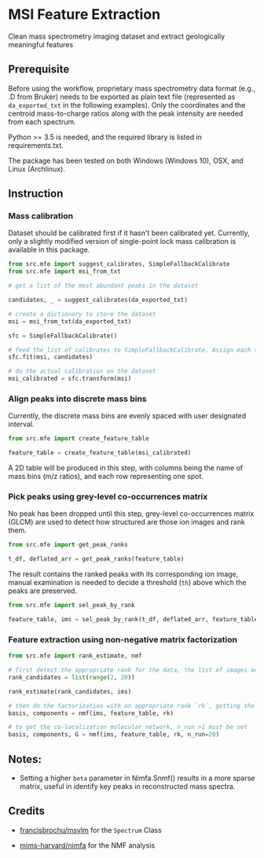 # MSI Feature Extraction

Clean mass spectrometry imaging dataset and extract geologically meaningful features

## Prerequisite
Before using the workflow, proprietary mass spectrometry data format (e.g., .D from Bruker) needs to be exported as plain text file (represented as `da_exported_txt` in the following examples). Only the coordinates and the centroid mass-to-charge ratios along with the peak intensity are needed from each spectrum.

Python >= 3.5 is needed, and the required library is listed in requirements.txt.

The package has been tested on both Windows (Windows 10), OSX, and Linux (Archlinux).

## Instruction
### Mass calibration
Dataset should be calibrated first if it hasn't been calibrated yet. Currently, only a slightly modified version of single-point lock mass calibration is available in this package.

````python
from src.mfe import suggest_calibrates, SimpleFallbackCalibrate
from src.mfe import msi_from_txt

# get a list of the most abundant peaks in the dataset

candidates, _ = suggest_calibrates(da_exported_txt)

# create a dictionary to store the dataset
msi = msi_from_txt(da_exported_txt)

sfc = SimpleFallbackCalibrate()

# feed the list of calibrates to SimpleFallbackCalibrate. Assign each spectrum with a calibrate. The calibrate is decided as follows: first try to use the first calibrate in the list in all spectra, if the calibrate is missing in some spectra, it will then try to calibrate those spectra with the second calibrate in the list, and so on, until the spectra are all calibrated or the calibrate list is exhausted.
sfc.fit(msi, candidates)

# do the actual calibration on the dataset
msi_calibrated = sfc.transform(msi)
````

### Align peaks into discrete mass bins

Currently, the discrete mass bins are evenly spaced with user designated interval.

````python
from src.mfe import create_feature_table

feature_table = create_feature_table(msi_calibrated)
````

A 2D table will be produced in this step, with columns being the name of mass bins (m/z ratios), and each row representing one spot.

### Pick peaks using grey-level co-occurrences matrix
No peak has been dropped until this step, grey-level co-occurrences matrix (GLCM) are used to detect how structured are those ion images and rank them.

````python
from src.mfe import get_peak_ranks

t_df, deflated_arr = get_peak_ranks(feature_table)
````
The result contains the ranked peaks with its corresponding ion image, manual examination is needed to decide a threshold (`th`) above which the peaks are preserved.

````python
from src.mfe import sel_peak_by_rank

feature_table, ims = sel_peak_by_rank(t_df, deflated_arr, feature_table, th)
````
### Feature extraction using non-negative matrix factorization

````python
from src.mfe import rank_estimate, nmf

# first detect the appropriate rank for the data, the list of images are used here instead of the feature table, because the images have already been normalized with quantiles removed.
rank_candidates = list(range(2, 20))

rank_estimate(rank_candidates, ims)

# then do the factorization with an appropriate rank `rk`, getting the basis matrix and the coeffcients
basis, components = nmf(ims, feature_table, rk)

# to get the co-localization molecular network, n_run >1 must be set
basis, components, G = nmf(ims, feature_table, rk, n_run=20)
````

## Notes:

- Setting a higher `beta` parameter in Nimfa.Snmf() results in a more sparse matrix, useful in identify key peaks in reconstructed mass spectra.

## Credits

- [francisbrochu/msvlm](https://github.com/francisbrochu/msvlm) for the `Spectrum` Class

- [mims-harvard/nimfa](https://github.com/mims-harvard/nimfa) for the NMF analysis
